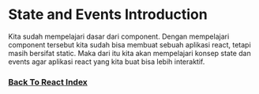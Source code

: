 # State and Events Introduction

Kita sudah mempelajari dasar dari component. Dengan mempelajari component tersebut kita sudah bisa membuat sebuah aplikasi react, tetapi masih bersifat static. Maka dari itu kita akan mempelajari konsep state dan events agar aplikasi react yang kita buat bisa lebih interaktif.


### [Back To React Index](../../README.md)
